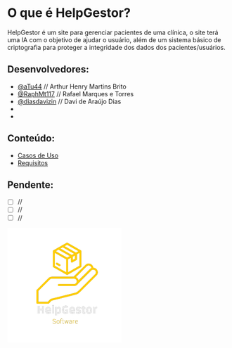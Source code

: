 # O que é HelpGestor?
HelpGestor é um site para gerenciar pacientes de uma clínica, o site terá uma IA com o objetivo de ajudar o usuário, além de um sistema básico de criptografia para proteger a integridade dos dados dos pacientes/usuários.

<!-- Preencher com nomes completos e @"nome-de-usuário-github" -->
## Desenvolvedores:
- [@aTu44](https://github.com/aTu44)       // Arthur Henry Martins Brito
- [@RaphMt117](https://github.com/RaphMt117)   // Rafael Marques e Torres
- [@diasdavizin](https://github.com/diasdavizin) // Davi de Araújo Dias
- 
-

## Conteúdo:
- [Casos de Uso](https://github.com/HelpGestor/documentacao/blob/main/casos-de-uso.png)
- [Requisitos]()

<!-- atualizar conforme novas necessidades surgirem: -->
## Pendente:
- [ ] //
- [ ] //
- [ ] //

<picture>
  <source media="(prefers-color-scheme: dark)" srcset="https://github.com/HelpGestor/documentacao/blob/main/imagens/HelpGestorLogo.png">
  <source media="(prefers-color-scheme: light)" srcset="https://github.com/HelpGestor/documentacao/blob/main/imagens/HelpGestorLogo.png">
  <img alt="Help Gestor Logo" src="https://github.com/HelpGestor/documentacao/blob/main/imagens/HelpGestorLogo.png">
</picture>
